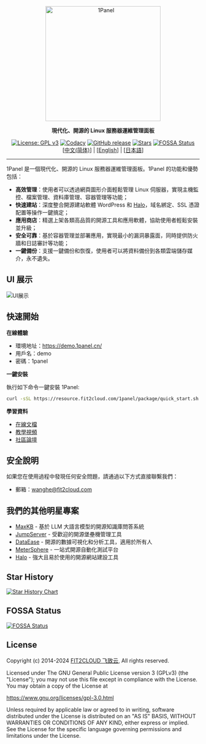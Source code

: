 <p align="center"><a href="https://1panel.cn"><img src="http://1panel.oss-cn-hangzhou.aliyuncs.com/img/1panel-logo.png" alt="1Panel" width="300" /></a></p>
<p align="center"><b>現代化、開源的 Linux 服務器運維管理面板</b></p>
<p align="center">
  <a href="https://www.gnu.org/licenses/gpl-3.0.html"><img src="https://shields.io/github/license/1Panel-dev/1Panel?color=%231890FF" alt="License: GPL v3"></a>
  <a href="https://app.codacy.com/gh/1Panel-dev/1Panel?utm_source=github.com&utm_medium=referral&utm_content=1Panel-dev/1Panel&utm_campaign=Badge_Grade_Dashboard"><img src="https://app.codacy.com/project/badge/Grade/da67574fd82b473992781d1386b937ef" alt="Codacy"></a>
  <a href="https://github.com/1Panel-dev/1Panel/releases"><img src="https://img.shields.io/github/v/release/1Panel-dev/1Panel" alt="GitHub release"></a>
  <a href="https://github.com/1Panel-dev/1Panel"><img src="https://img.shields.io/github/stars/1Panel-dev/1Panel?color=%231890FF&style=flat-square" alt="Stars"></a>
  <a href="https://app.fossa.com/projects/git%2Bgithub.com%2F1Panel-dev%2F1Panel?ref=badge_shield"><img src="https://app.fossa.com/api/projects/git%2Bgithub.com%2F1Panel-dev%2F1Panel.svg?type=shield" alt="FOSSA Status"></a><br>
  [<a href="../README.md">中文(简体)</a>] | [<a href="README_EN.md">English</a>] | [<a href="README_JP.md">日本語</a>]
</p>

------------------------------

1Panel 是一個現代化、開源的 Linux 服務器運維管理面板。1Panel 的功能和優勢包括：

- **高效管理**：使用者可以透過網頁圖形介面輕鬆管理 Linux 伺服器，實現主機監控、檔案管理、資料庫管理、容器管理等功能；
- **快速建站**：深度整合開源建站軟體 WordPress 和 [Halo](https://github.com/halo-dev/halo/)，域名綁定、SSL 憑證配置等操作一鍵搞定；
- **應用商店**：精選上架各類高品質的開源工具和應用軟體，協助使用者輕鬆安裝並升級；
- **安全可靠**：基於容器管理並部署應用，實現最小的漏洞暴露面，同時提供防火牆和日誌審計等功能；
- **一鍵備份**：支援一鍵備份和恢復，使用者可以將資料備份到各類雲端儲存媒介，永不遺失。

## UI 展示

![UI展示](https://resource.fit2cloud.com/1panel/img/overview.png)

## 快速開始

**在線體驗**

- 環境地址：<https://demo.1panel.cn/>
- 用戶名：demo
- 密碼：1panel

**一鍵安裝**

執行如下命令一鍵安裝 1Panel:

```sh
curl -sSL https://resource.fit2cloud.com/1panel/package/quick_start.sh -o quick_start.sh && sudo bash quick_start.sh
```

**學習資料**

- [在線文檔](https://1panel.cn/docs/)
- [教學視頻](https://space.bilibili.com/510493147/channel/collectiondetail?sid=1199760)
- [社區論壇](https://bbs.fit2cloud.com/c/1p/7)

## 安全說明

如果您在使用過程中發現任何安全問題，請通過以下方式直接聯繫我們：

- 郵箱：wanghe@fit2cloud.com

## 我們的其他明星專案

- [MaxKB](https://github.com/1Panel-dev/MaxKB/) - 基於 LLM 大語言模型的開源知識庫問答系統
- [JumpServer](https://github.com/jumpserver/jumpserver/) - 受歡迎的開源堡壘機管理工具
- [DataEase](https://github.com/dataease/dataease/) - 開源的數據可視化和分析工具，適用於所有人
- [MeterSphere](https://github.com/metersphere/metersphere/) - 一站式開源自動化測試平台
- [Halo](https://github.com/halo-dev/halo/) - 強大且易於使用的開源網站建設工具

## Star History

[![Star History Chart](https://api.star-history.com/svg?repos=1Panel-dev/1Panel&type=Date)](https://star-history.com/#1Panel-dev/1Panel&Date)

## FOSSA Status

[![FOSSA Status](https://app.fossa.com/api/projects/git%2Bgithub.com%2F1Panel-dev%2F1Panel.svg?type=large)](https://app.fossa.com/projects/git%2Bgithub.com%2F1Panel-dev%2F1Panel?ref=badge_large)

## License

Copyright (c) 2014-2024 [FIT2CLOUD 飞致云](https://fit2cloud.com/), All rights reserved.

Licensed under The GNU General Public License version 3 (GPLv3)  (the "License"); you may not use this file except in compliance with the License. You may obtain a copy of the License at

<https://www.gnu.org/licenses/gpl-3.0.html>

Unless required by applicable law or agreed to in writing, software distributed under the License is distributed on an "AS IS" BASIS, WITHOUT WARRANTIES OR CONDITIONS OF ANY KIND, either express or implied. See the License for the specific language governing permissions and limitations under the License.
